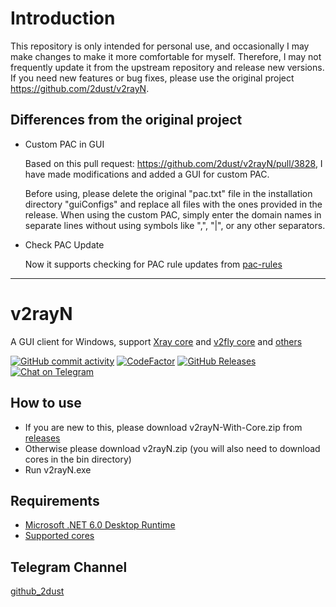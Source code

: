 # Introduction
This repository is only intended for personal use, and occasionally I may make changes to make it more comfortable for myself. Therefore, I may not frequently update it from the upstream repository and release new versions.
If you need new features or bug fixes, please use the original project https://github.com/2dust/v2rayN.

## Differences from the original project
- Custom PAC in GUI
  
  Based on this pull request: https://github.com/2dust/v2rayN/pull/3828, I have made modifications and added a GUI for custom PAC.

  Before using, please delete the original "pac.txt" file in the installation directory "guiConfigs" and replace all files with the ones provided in the release.
  When using the custom PAC, simply enter the domain names in separate lines without using symbols like ",", "|", or any other separators.

- Check PAC Update
  
  Now it supports checking for PAC rule updates from [pac-rules](https://github.com/justreleasepac/pac-rules)

---

# v2rayN
A GUI client for Windows, support [Xray core](https://github.com/XTLS/Xray-core) and [v2fly core](https://github.com/v2fly/v2ray-core) and [others](https://github.com/2dust/v2rayN/wiki/List-of-supported-cores)


[![GitHub commit activity](https://img.shields.io/github/commit-activity/m/2dust/v2rayN)](https://github.com/2dust/v2rayN/commits/master)
[![CodeFactor](https://www.codefactor.io/repository/github/2dust/v2rayn/badge)](https://www.codefactor.io/repository/github/2dust/v2rayn)
[![GitHub Releases](https://img.shields.io/github/downloads/2dust/v2rayN/latest/total?logo=github)](https://github.com/2dust/v2rayN/releases)
[![Chat on Telegram](https://img.shields.io/badge/Chat%20on-Telegram-brightgreen.svg)](https://t.me/v2rayn)


## How to use
- If you are new to this, please download v2rayN-With-Core.zip from [releases](https://github.com/2dust/v2rayN/releases)
- Otherwise please download v2rayN.zip (you will also need to download cores in the bin directory)
- Run v2rayN.exe

## Requirements  
- [Microsoft .NET 6.0 Desktop Runtime ](https://download.visualstudio.microsoft.com/download/pr/513d13b7-b456-45af-828b-b7b7981ff462/edf44a743b78f8b54a2cec97ce888346/windowsdesktop-runtime-6.0.15-win-x64.exe)
- [Supported cores](https://github.com/2dust/v2rayN/wiki/List-of-supported-cores)


## Telegram Channel
[github_2dust](https://t.me/github_2dust)
